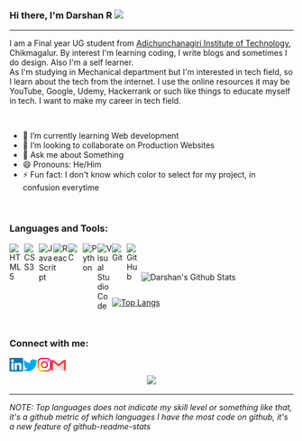 ### Hi there, I'm Darshan R <img src="https://github.com/darshanr27/darshanr27/blob/master/Assets/Hi.gif" width="22px">

---

I am a Final year UG student from [Adichunchanagiri Institute of Technology](https://aitckm.in/), Chikmagalur. By interest I'm learning coding, I write blogs and sometimes I do design. Also I'm a self learner.<br>As I'm studying in Mechanical department but I'm interested in tech field, so I learn about the tech from the internet. I use the online resources it may be YouTube, Google, Udemy, Hackerrank or such like things to educate myself in tech. I want to make my career in tech field. 

<br />

- 🌱 I’m currently learning Web development
- 👯 I’m looking to collaborate on Production Websites
- 💬 Ask me about Something
- 😄 Pronouns: He/Him
- ⚡ Fun fact: I don't know which color to select for my project, in confusion everytime

<br />


### Languages and Tools:

<img align="left" alt="HTML5" width="26px" src="https://github.com/darshanr27/darshanr27/blob/master/Assets/html.png" />
<img align="left" alt="CSS3" width="26px" src="https://github.com/darshanr27/darshanr27/blob/master/Assets/css.png" />
<img align="left" alt="JavaScript" width="26px" src="https://github.com/darshanr27/darshanr27/blob/master/Assets/javascript.png" />
<img align="left" alt="React" width="26px" src="https://github.com/darshanr27/darshanr27/blob/master/Assets/react.png" />
<img align="left" alt="C" width="26px" src="https://github.com/darshanr27/darshanr27/blob/master/Assets/c.png" />
<img align="left" alt="Python" width="26px" src="https://github.com/darshanr27/darshanr27/blob/master/Assets/python.png" />
<img align="left" alt="Visual Studio Code" width="26px" src="https://github.com/darshanr27/darshanr27/blob/master/Assets/visual-studio-code.png" />
<img align="left" alt="Git" width="26px" src="https://github.com/darshanr27/darshanr27/blob/master/Assets/git.png" />
<img align="left" alt="GitHub" width="26px" src="https://github.com/darshanr27/darshanr27/blob/master/Assets/github.png" />

<br />
<br />
<br />

  

  <img align="left" alt="Darshan's Github Stats" src="https://github-readme-stats.codestackr.vercel.app/api?username=darshanr27&show_icons=true&hide_border=true" />
  
  &nbsp;&nbsp;
  
  [![Top Langs](https://github-readme-stats.vercel.app/api/top-langs/?username=darshanr27&layout=compact)](https://github.com/darshanr27/github-readme-stats)
  
  <br />
  
  
### Connect with me:

  <a href="https://www.linkedin.com/in/darshanr27/" target="_blank">
    <img align="left" alt="Darshan R | Linkedin" width="24px" src="https://github.com/SatYu26/SatYu26/blob/master/Assets/Linkedin.svg" />
  </a> &nbsp;&nbsp;
  <a href="https://twitter.com/darshan_r_27" target="_blank">
    <img align="left" alt="Satyam Goyal | Twitter" width="26px" src="https://github.com/SatYu26/SatYu26/blob/master/Assets/Twitter.svg" />
  </a> &nbsp;&nbsp;
  <a href="https://www.instagram.com/darshan_r_27/" target="_blank">
    <img align="left" alt="Satyam Goyal | Instagram" width="24px" src="https://github.com/SatYu26/SatYu26/blob/master/Assets/Instagram.svg" />
  </a> &nbsp;&nbsp;
  <a href="mailto:darshandarsh27blr@gmail.com" target="_blank">
    <img align="left" alt="Satyam Goyal | Gmail" width="26px" src="https://github.com/SatYu26/SatYu26/blob/master/Assets/Gmail.svg" />
  </a>

<br />

<!-- retro visitor counter -->  
<p align="center">   
  <img src="https://profile-counter.glitch.me/darshanr27/count.svg" />  
</p>

  ---
  *NOTE: Top languages does not indicate my skill level or something like that, it's a github metric of which languages I have the most code on github, it's a new feature of github-readme-stats*
  

<!--
[twitter]: https://twitter.com/darshan_r_27
[instagram]: https://instagram.com/darshan_r_27
[linkedin]: https://linkedin.com/in/darshanr27
-->


